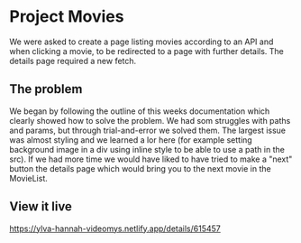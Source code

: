 # Project Movies

We were asked to create a page listing movies according to an API and when clicking a movie, to be redirected to a page with further details. The details page required a new fetch.

## The problem

We began by following the outline of this weeks documentation which clearly showed how to solve the problem. We had som struggles with paths and params, but through trial-and-error we solved them. The largest issue was almost styling and we learned a lor here (for example setting background image in a div using inline style to be able to use a path in the src). If we had more time we would have liked to have tried to make a "next" button the details page which would bring you to the next movie in the MovieList.

## View it live

https://ylva-hannah-videomys.netlify.app/details/615457
